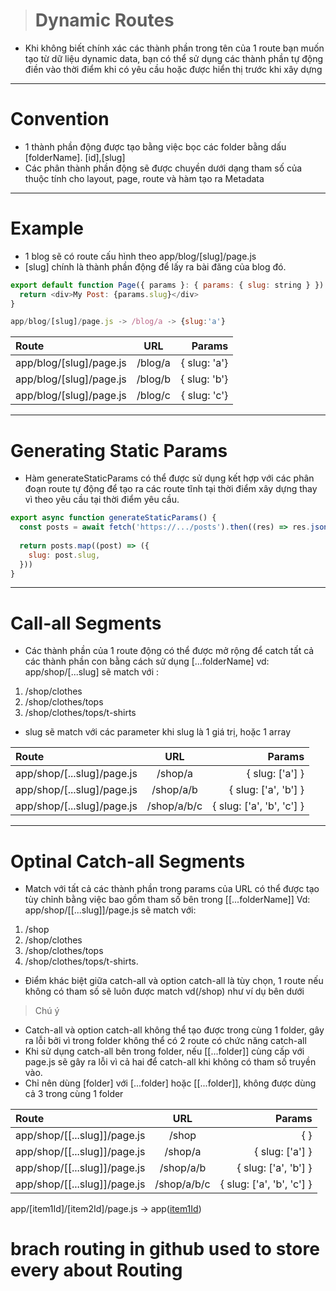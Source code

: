 ># **Dynamic Routes**
- Khi không biết chính xác các thành phần trong tên của 1 route bạn muốn tạo từ dữ liệu dynamic data, bạn có thể sử dụng các thành phần tự động điền vào thời điểm khi có yêu cầu hoặc được hiển thị trước khi xây dựng
----
# Convention
- 1 thành phần động được tạo bằng việc bọc các folder bằng dấu [folderName]. [id],[slug]
- Các phân thành phần động sẽ được chuyền dưới dạng tham số của thuộc tính cho layout, page, route và hàm tạo ra Metadata
----
# Example
- 1 blog sẽ có route cấu hình theo app/blog/[slug]/page.js
- [slug] chính là thành phần động để lấy ra bài đăng của blog đó.
```js
export default function Page({ params }: { params: { slug: string } }) {
  return <div>My Post: {params.slug}</div>
}

app/blog/[slug]/page.js -> /blog/a -> {slug:'a'}
```
| Route | URL | Params  |
|:-------|:------:|-------:|
|  app/blog/[slug]/page.js  |/blog/a    |{ slug: 'a'}
|  app/blog/[slug]/page.js	|/blog/b	  |{ slug: 'b'}
|  app/blog/[slug]/page.js	|/blog/c	  |{ slug: 'c'}
----
# Generating Static Params
- Hàm generateStaticParams có thể được sử dụng kết hợp với các phân đoạn route tự động để tạo ra các route tĩnh tại thời điểm xây dựng thay vì theo yêu cầu tại thời điểm yêu cầu.
```js
export async function generateStaticParams() {
  const posts = await fetch('https://.../posts').then((res) => res.json())
 
  return posts.map((post) => ({
    slug: post.slug,
  }))
}
```
-----
# Call-all Segments
- Các thành phần của 1 route động có thể được mở rộng để catch tất cả các thành phần con bằng cách sử dụng [...folderName]
vd: app/shop/[...slug] sẽ match với :
1. /shop/clothes
2. /shop/clothes/tops
3. /shop/clothes/tops/t-shirts
- slug sẽ match với các parameter khi slug là 1 giá trị, hoặc 1 array

| Route                     | URL       | Params  |
|:-------                   |:------:   |-------: |
| app/shop/[...slug]/page.js|	/shop/a	  |{ slug: ['a'] }
| app/shop/[...slug]/page.js|	/shop/a/b	|{ slug: ['a', 'b'] }
| app/shop/[...slug]/page.js|	/shop/a/b/c	|{ slug: ['a', 'b', 'c'] }

----
# Optinal Catch-all Segments
- Match với tất cả các thành phần trong params của URL có thể được tạo tùy chỉnh bằng việc bao gồm tham số bên trong [[...folderName]]
Vd: app/shop/[[...slug]]/page.js sẽ match với:
1. /shop
2. /shop/clothes
3. /shop/clothes/tops
4. /shop/clothes/tops/t-shirts.

- Điểm khác biệt giữa catch-all và option catch-all là tùy chọn, 1 route nếu không có tham số sẽ luôn được match vd(/shop) như ví dụ bên dưới
>Chú ý
- Catch-all và option catch-all không thể tạo được trong cùng 1 folder, gây ra lỗi bởi vì trong folder không thể có 2 route có chức năng catch-all
- Khi sử dụng catch-all bên trong folder, nếu [[...folder]] cùng cấp với page.js sẽ gây ra lỗi vì cả hai để catch-all khi không có tham số truyền vào.
- Chỉ nên dùng [folder] với [...folder] hoặc [[...folder]], không được dùng cả 3 trong cùng 1 folder

| Route                     | URL       | Params  |
|:-------                   |:------:   |-------: |
| app/shop/[[...slug]]/page.js|	/shop     |{ }
| app/shop/[[...slug]]/page.js|	/shop/a	  |{ slug: ['a'] }
| app/shop/[[...slug]]/page.js|	/shop/a/b	|{ slug: ['a', 'b'] }
| app/shop/[[...slug]]/page.js|	/shop/a/b/c	|{ slug: ['a', 'b', 'c'] }

app/[item1Id]/[item2Id]/page.js -> app([item1Id]([item2Id](page.js)))

# brach routing in github used to store every about Routing